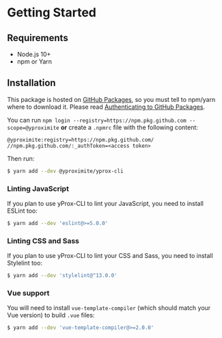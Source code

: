 # Getting Started

## Requirements

- Node.js 10+
- npm or Yarn

## Installation

This package is hosted on [GitHub Packages](https://github.com/features/packages), so you must tell to npm/yarn where to download it.
Please read [Authenticating to GitHub Packages](https://help.github.com/en/packages/using-github-packages-with-your-projects-ecosystem/configuring-npm-for-use-with-github-packages#authenticating-to-github-packages).

You can run `npm login --registry=https://npm.pkg.github.com --scope=@yproximite` **or** create a `.npmrc` file with the following content:
```
@yproximite:registry=https://npm.pkg.github.com/
//npm.pkg.github.com/:_authToken=<access token>
```

Then run: 

```bash
$ yarn add --dev @yproximite/yprox-cli
```

### Linting JavaScript

If you plan to use yProx-CLI to lint your JavaScript, you need to install ESLint too:

```bash
$ yarn add --dev 'eslint@>=5.0.0'
```

### Linting CSS and Sass

If you plan to use yProx-CLI to lint your CSS and Sass, you need to install Stylelint too:

```bash
$ yarn add --dev 'stylelint@^13.0.0'
```

### Vue support

You will need to install `vue-template-compiler` (which should match your Vue version) to build `.vue` files:

```bash
$ yarn add --dev 'vue-template-compiler@>=2.0.0'
```
